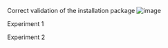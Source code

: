 Correct validation of the installation package
![image](https://github.com/587851/dat250assignment1/assets/69521897/18cdf293-410b-4140-b662-1bf75aeb7f05)


Experiment 1

Experiment 2
